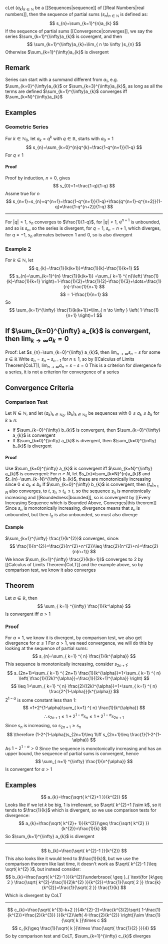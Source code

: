 
cLet $(a_{k})_{k\in\mathbb{N}}$ be a [[Sequences|sequence]] of [[Real Numbers|real numbers]], then the sequence of partial sums $(s_{n})_{n\in\mathbb{N}}$ is defined as:
$$
s_{n}=\sum_{k=1}^{n}a_{k}
$$
If the sequence of partial sums [[Convergence|converges]], we say the series $\sum_{k=1}^{\infty}a_{k}$ is covergent, and then
$$
\sum_{k=1}^{\infty}a_{k}=\lim_{ n \to \infty }s_{n} 
$$
Otherwise $\sum_{k=1}^{\infty}a_{k}$ is divergent
## Remark
Series can start with a summand different from $a_{1}$, e.g. $\sum_{k=0}^{\infty}a_{k}$ or $\sum_{k=3}^{\infty}a_{k}$, as long as all the terms are defined
$\sum_{k=1}^{\infty}a_{k}$ converges iff $\sum_{k=N}^{\infty}a_{k}$
## Examples
### Geometric Series
For $k\in\mathbb{N}_{0}$, let $a_{k}=q^{k}$ with $q\in\mathbb{R}$, starts with $a_{0}=1$
$$
s_{n}=\sum_{k=0}^{n}q^{k}=\frac{1-q^{n+1}}{1-q}
$$
For $q\neq 1$

#### Proof
Proof by induction, $n=0$, gives 
$$
s_{0}=1=\frac{1-q}{1-q}
$$
Assme true for $n$
$$
s_{n+1}=s_{n}+q^{n+1}=\frac{1-q^{n+1}}{1-q}+\frac{q^{n+1}-q^{n+2}}{1-q}=\frac{1-q^{n+2}}{1-q}
$$
___
For $|q|<1$, $s_{n}$ converges to $\frac{1}{1-q}$, for $|q|>1$, $q^{n+1}$ is unbounded, and so is $s_{n}$, so the series is divergent, for $q=1$, $s_{n}=n+1$, which diverges, for $q=-1$, $s_{n}$ alternates between $\hspace{0pt}1$ and $\hspace{0pt}0$, so is also divergent
### Example 2
For $k\in\mathbb{N}$, let 
$$
q_{k}=\frac{1}{k(k+1)}=\frac{1}{k}-\frac{1}{k+1}
$$
$$
s_{n}=\sum_{k=1}^{n} \frac{1}{k(k+1)} =\sum_{ k=1} ^{ n}\left( \frac{1}{k}-\frac{1}{k+1} \right)=1-\frac{1}{2}+\frac{1}{2}-\frac{1}{3}+\dots+\frac{1}{n}-\frac{1}{n+1}
$$
$$
= 1-\frac{1}{n+1}
$$
So
$$
\sum_{k=1}^{\infty} \frac{1}{k(k+1)}=\lim_{ n \to \infty } \left( 1-\frac{1}{n+1} \right)=1
$$
## If $\sum_{k=0}^{\infty} a_{k}$ is convergent, then $\lim_{ k \to \infty }a_{k}=0$
Proof:
Let $s_{n}=\sum_{k=0}^{\infty} a_{k}$, then $\lim_{ n \to \infty }s_{n}=s$ for some $s \in \mathbb{R}$
Write $a_{n}=s_{n}-s_{n-1}$ for $n\geq 1$, so by [[Calculus of Limits Theorem|CoLT]], $\lim_{ n \to \infty }a_{n}=s-s=0$
This is a criterion for divergence fo a series, it is not a criterion for convergence of a series
## Convergence Criteria
### Comparison Test
Let $N\in\mathbb{N}$, and let $(a_{k})_{k\in\mathbb{N}_{0}}$, $(b_{k})_{k\in\mathbb{N}_{0}}$ be sequences with $0\leq a_{k}\leq b_{k}$ for $k\geq n$:
- If $\sum_{k=0}^{\infty} b_{k}$ is convergent, then $\sum_{k=0}^{\infty} a_{k}$ is convergent
- If $\sum_{k=0}^{\infty} a_{k}$ is divergent, then $\sum_{k=0}^{\infty} b_{k}$ is divergent
#### Proof
Use $\sum_{k=0}^{\infty} a_{k}$ is convergent iff $\sum_{k=N}^{\infty} a_{k}$ is convergent:
For $n\geq N$, let $s_{n}=\sum_{k=N}^{n}a_{k}$ and $t_{n}=\sum_{k=N}^{\infty} b_{k}$, these are monotonically increasing since $0\leq a_{k}\leq b_{k}$
If $\sum_{k=0}^{\infty} b_{k}$ is convergent, then $(t_{n})_{n\geq N}$ also converges, to $t$, $s_{n}\leq t_{n}\leq t$, so the sequence $s_{n}$ is monotonically increasing and [[Boundedness|bounded]], so is convergent by [[Every Increasing Sequence which is Bounded Above, Converges|this theorem]]
Since $s_{n}$ is monotonically increasing, divergence means that $s_{n}$ is unbounded, but then $t_{n}$ is also unbounded, so must also diverge
#### Example
$\sum_{k=1}^{\infty} \frac{1}{k^{2}}$ converges, since:
$$
\frac{1}{n^{2}}=\frac{2}{n^{2}+n^{2}}\leq \frac{2}{n^{2}+n}=\frac{2}{n(n+1)}
$$
We know $\sum_{k=1}^{\infty} \frac{2}{k(k+1)}$ converges to $\hspace{0pt}2$ by [[Calculus of Limits Theorem|CoLT]] and the example above, so by comparison test, we know it also converges
## Theorem
Let $\alpha \in\mathbb{R}$, then
$$
\sum_{ k=1} ^{\infty}  \frac{1}{k^\alpha}
$$
Is convergent iff $\alpha>1$
### Proof
For $\alpha=1$, we know it is divergent, by comparison test, we also get divergence for $\alpha \leq1$
For $\alpha>1$, we need convergence, we will do this by looking at the sequence of partial sums:
$$
s_{n}=\sum_{ k=1} ^{ n}  \frac{1}{k^{\alpha}}
$$
This sequence is monotonically increasing, consider $s_{2n+1}$:
$$
s_{2n+1}=\sum_{ k=1} ^{ 2n+1} \frac{1}{k^{\alpha}}=1+\sum_{ k=1} ^{ n} \left(  \frac{1}{(2k)^{\alpha}}+\frac{1}{(2k+1)^{\alpha}}   \right)
$$
$$
 \leq 1+\sum_{ k=1} ^{ n}  \frac{2}{(2k)^{\alpha}}=1+\sum_{ k=1} ^{ n}  \frac{2^{1-\alpha}}{k^{\alpha}}
$$
$2^{1-\alpha}$ is some constant less than 1:
$$
=1+2^{1-\alpha}\sum_{ k=1} ^{ n}  \frac{1}{k^{\alpha}}
$$
$$
\therefore s_{2n+1}\leq 1+2^{1-\alpha}s_{n}\leq 1+2^{1-\alpha}s_{2n+1}
$$
Since $s_{n}$ is increasing, so $s_{2n+1}\geq s_{n}$
$$
\therefore (1-2^{1-\alpha})s_{2n+1}\leq 1\iff s_{2n+1}\leq \frac{1}{1-2^{1-\alpha}}
$$
As $1-2^{1-\alpha}>0$
Since the sequence is monotonically increasing and has an upper bound, the sequence of partial sums is convergent, hence
$$
\sum_{ n=1} ^{\infty}  \frac{1}{n^{\alpha}}
$$
Is convergent for $\alpha>1$
## Examples
$$
a_{k}=\frac{\sqrt{ k^{2}+1 }}{k^{2}}
$$
Looks like if we let $k$ be big, $1$ is irrellevant, so $\sqrt{ k^{2}+1 }\sim k$, so it tends to $\frac{1}{k}$ which is divergent, so we use comparison tests for divergence:
$$
a_{k}=\frac{\sqrt{ k^{2}+ 1}}{k^{2}}\geq \frac{\sqrt{ k^{2} }}{k^{2}}=\frac{1}{k}
$$
So $\sum_{k=1}^{\infty} a_{k}$ is divergent
___
$$
b_{k}=\frac{\sqrt{ k^{2}-1 }}{k^{2}}
$$
This also looks like it would tend to $\frac{1}{k}$, but we use the comparison theorem like last time, it doesn't work as $\sqrt{ k^{2}-1 }\leq \sqrt{ k^{2} }$, but instead consider:
$$
b_{k}=\frac{\sqrt{ k^{2}-1 }}{k^{2}}\underbrace{ \geq }_{ \text{for }k\geq 2 } \frac{\sqrt{ k^{2}-\frac{1}{2}k^{2} }}{k^{2}}=\frac{1}{\sqrt{ 2 }} \frac{k}{k^{2}}=\frac{1}{\sqrt{ 2 }} \frac{1}{k}
$$
Which is divergent by CoLT
___
$$
c_{k}=\frac{\sqrt{ k^{3}-k+2 }}{4k^{2}-2}=\frac{k^{3/2}\sqrt{ 1-\frac{1}{k^{2}}+\frac{2}{k^{3}} }}{k^{2}\left( 4-\frac{2}{k^{2}} \right)}\sim \frac{1}{\sqrt{ k }}\times c
$$
$$
c_{k}\geq \frac{1}{\sqrt{ k }}\times \frac{\sqrt{ \frac{1}{2} }}{4}
$$
So by comparison test and CoLT, $\sum_{k=1}^{\infty} c_{k}$ diverges

